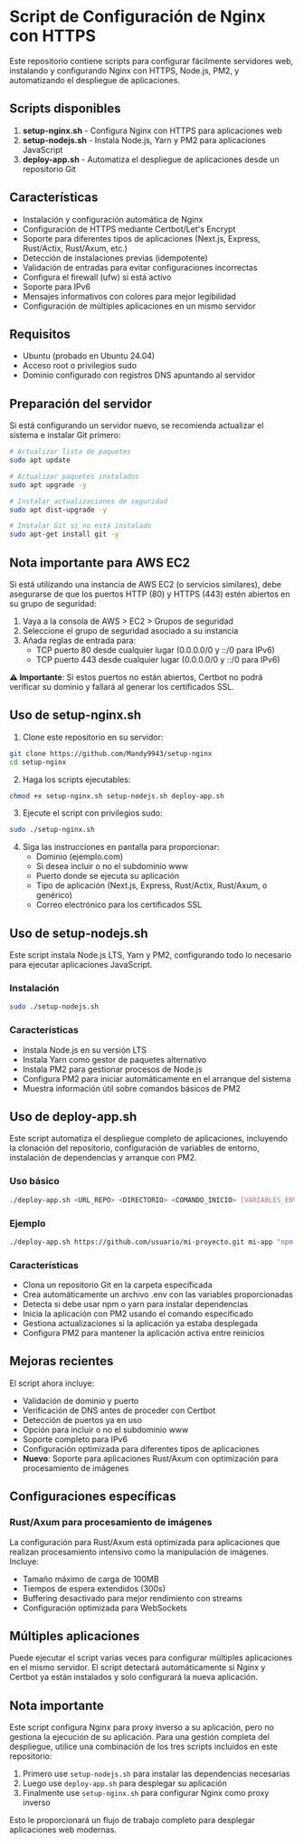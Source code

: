 # Script de Configuración de Nginx con HTTPS

Este repositorio contiene scripts para configurar fácilmente servidores web, instalando y configurando Nginx con HTTPS, Node.js, PM2, y automatizando el despliegue de aplicaciones.

## Scripts disponibles

1. **setup-nginx.sh** - Configura Nginx con HTTPS para aplicaciones web
2. **setup-nodejs.sh** - Instala Node.js, Yarn y PM2 para aplicaciones JavaScript
3. **deploy-app.sh** - Automatiza el despliegue de aplicaciones desde un repositorio Git

## Características

- Instalación y configuración automática de Nginx
- Configuración de HTTPS mediante Certbot/Let's Encrypt
- Soporte para diferentes tipos de aplicaciones (Next.js, Express, Rust/Actix, Rust/Axum, etc.)
- Detección de instalaciones previas (idempotente)
- Validación de entradas para evitar configuraciones incorrectas
- Configura el firewall (ufw) si está activo
- Soporte para IPv6
- Mensajes informativos con colores para mejor legibilidad
- Configuración de múltiples aplicaciones en un mismo servidor

## Requisitos

- Ubuntu (probado en Ubuntu 24.04)
- Acceso root o privilegios sudo
- Dominio configurado con registros DNS apuntando al servidor

## Preparación del servidor

Si está configurando un servidor nuevo, se recomienda actualizar el sistema e instalar Git primero:

```bash
# Actualizar lista de paquetes
sudo apt update

# Actualizar paquetes instalados
sudo apt upgrade -y

# Instalar actualizaciones de seguridad
sudo apt dist-upgrade -y

# Instalar Git si no está instalado
sudo apt-get install git -y
```

## Nota importante para AWS EC2

Si está utilizando una instancia de AWS EC2 (o servicios similares), debe asegurarse de que los puertos HTTP (80) y HTTPS (443) estén abiertos en su grupo de seguridad:

1. Vaya a la consola de AWS > EC2 > Grupos de seguridad
2. Seleccione el grupo de seguridad asociado a su instancia
3. Añada reglas de entrada para:
   - TCP puerto 80 desde cualquier lugar (0.0.0.0/0 y ::/0 para IPv6)
   - TCP puerto 443 desde cualquier lugar (0.0.0.0/0 y ::/0 para IPv6)

**⚠️ Importante**: Si estos puertos no están abiertos, Certbot no podrá verificar su dominio y fallará al generar los certificados SSL.

## Uso de setup-nginx.sh

1. Clone este repositorio en su servidor:

```bash
git clone https://github.com/Mandy9943/setup-nginx
cd setup-nginx
```

2. Haga los scripts ejecutables:

```bash
chmod +x setup-nginx.sh setup-nodejs.sh deploy-app.sh
```

3. Ejecute el script con privilegios sudo:

```bash
sudo ./setup-nginx.sh
```

4. Siga las instrucciones en pantalla para proporcionar:
   - Dominio (ejemplo.com)
   - Si desea incluir o no el subdominio www
   - Puerto donde se ejecuta su aplicación
   - Tipo de aplicación (Next.js, Express, Rust/Actix, Rust/Axum, o genérico)
   - Correo electrónico para los certificados SSL

## Uso de setup-nodejs.sh

Este script instala Node.js LTS, Yarn y PM2, configurando todo lo necesario para ejecutar aplicaciones JavaScript.

### Instalación

```bash
sudo ./setup-nodejs.sh
```

### Características

- Instala Node.js en su versión LTS
- Instala Yarn como gestor de paquetes alternativo
- Instala PM2 para gestionar procesos de Node.js
- Configura PM2 para iniciar automáticamente en el arranque del sistema
- Muestra información útil sobre comandos básicos de PM2

## Uso de deploy-app.sh

Este script automatiza el despliegue completo de aplicaciones, incluyendo la clonación del repositorio, configuración de variables de entorno, instalación de dependencias y arranque con PM2.

### Uso básico

```bash
./deploy-app.sh <URL_REPO> <DIRECTORIO> <COMANDO_INICIO> [VARIABLES_ENV...]
```

### Ejemplo

```bash
./deploy-app.sh https://github.com/usuario/mi-proyecto.git mi-app "npm run start:prod" "PORT=3000" "DB_URL=mongodb://localhost"
```

### Características

- Clona un repositorio Git en la carpeta especificada
- Crea automáticamente un archivo .env con las variables proporcionadas
- Detecta si debe usar npm o yarn para instalar dependencias
- Inicia la aplicación con PM2 usando el comando especificado
- Gestiona actualizaciones si la aplicación ya estaba desplegada
- Configura PM2 para mantener la aplicación activa entre reinicios

## Mejoras recientes

El script ahora incluye:
- Validación de dominio y puerto
- Verificación de DNS antes de proceder con Certbot
- Detección de puertos ya en uso
- Opción para incluir o no el subdominio www
- Soporte completo para IPv6
- Configuración optimizada para diferentes tipos de aplicaciones
- **Nuevo**: Soporte para aplicaciones Rust/Axum con optimización para procesamiento de imágenes

## Configuraciones específicas

### Rust/Axum para procesamiento de imágenes
La configuración para Rust/Axum está optimizada para aplicaciones que realizan procesamiento intensivo como la manipulación de imágenes. Incluye:
- Tamaño máximo de carga de 100MB
- Tiempos de espera extendidos (300s)
- Buffering desactivado para mejor rendimiento con streams
- Configuración optimizada para WebSockets

## Múltiples aplicaciones

Puede ejecutar el script varias veces para configurar múltiples aplicaciones en el mismo servidor. El script detectará automáticamente si Nginx y Certbot ya están instalados y solo configurará la nueva aplicación.

## Nota importante

Este script configura Nginx para proxy inverso a su aplicación, pero no gestiona la ejecución de su aplicación. Para una gestión completa del despliegue, utilice una combinación de los tres scripts incluidos en este repositorio:

1. Primero use `setup-nodejs.sh` para instalar las dependencias necesarias
2. Luego use `deploy-app.sh` para desplegar su aplicación
3. Finalmente use `setup-nginx.sh` para configurar Nginx como proxy inverso

Esto le proporcionará un flujo de trabajo completo para desplegar aplicaciones web modernas.
